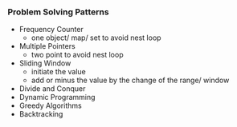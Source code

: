 ### Problem Solving Patterns

- Frequency Counter
  - one object/ map/ set to avoid nest loop
- Multiple Pointers
  - two point to avoid nest loop
- Sliding Window
  - initiate the value
  - add or minus the value by the change of the range/ window
- Divide and Conquer
- Dynamic Programming
- Greedy Algorithms
- Backtracking
